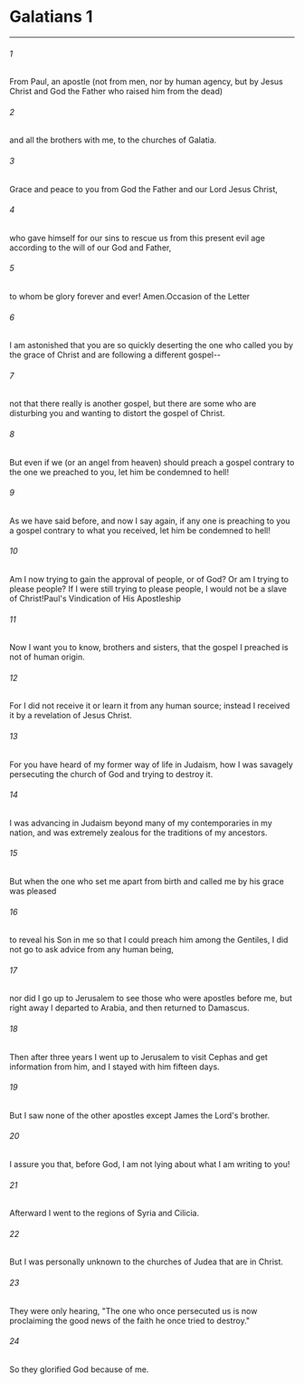 # Galatians 1
***



###### 1 
From Paul, an apostle (not from men, nor by human agency, but by Jesus Christ and God the Father who raised him from the dead) 

###### 2 
and all the brothers with me, to the churches of Galatia. 

###### 3 
Grace and peace to you from God the Father and our Lord Jesus Christ, 

###### 4 
who gave himself for our sins to rescue us from this present evil age according to the will of our God and Father, 

###### 5 
to whom be glory forever and ever! Amen.Occasion of the Letter 

###### 6 
I am astonished that you are so quickly deserting the one who called you by the grace of Christ and are following a different gospel-- 

###### 7 
not that there really is another gospel, but there are some who are disturbing you and wanting to distort the gospel of Christ. 

###### 8 
But even if we (or an angel from heaven) should preach a gospel contrary to the one we preached to you, let him be condemned to hell! 

###### 9 
As we have said before, and now I say again, if any one is preaching to you a gospel contrary to what you received, let him be condemned to hell! 

###### 10 
Am I now trying to gain the approval of people, or of God? Or am I trying to please people? If I were still trying to please people, I would not be a slave of Christ!Paul's Vindication of His Apostleship 

###### 11 
Now I want you to know, brothers and sisters, that the gospel I preached is not of human origin. 

###### 12 
For I did not receive it or learn it from any human source; instead I received it by a revelation of Jesus Christ. 

###### 13 
For you have heard of my former way of life in Judaism, how I was savagely persecuting the church of God and trying to destroy it. 

###### 14 
I was advancing in Judaism beyond many of my contemporaries in my nation, and was extremely zealous for the traditions of my ancestors. 

###### 15 
But when the one who set me apart from birth and called me by his grace was pleased 

###### 16 
to reveal his Son in me so that I could preach him among the Gentiles, I did not go to ask advice from any human being, 

###### 17 
nor did I go up to Jerusalem to see those who were apostles before me, but right away I departed to Arabia, and then returned to Damascus. 

###### 18 
Then after three years I went up to Jerusalem to visit Cephas and get information from him, and I stayed with him fifteen days. 

###### 19 
But I saw none of the other apostles except James the Lord's brother. 

###### 20 
I assure you that, before God, I am not lying about what I am writing to you! 

###### 21 
Afterward I went to the regions of Syria and Cilicia. 

###### 22 
But I was personally unknown to the churches of Judea that are in Christ. 

###### 23 
They were only hearing, "The one who once persecuted us is now proclaiming the good news of the faith he once tried to destroy." 

###### 24 
So they glorified God because of me.
